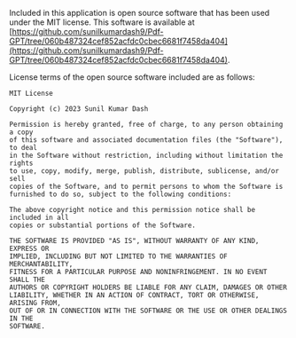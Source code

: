 Included in this application is open source software that has been used under the MIT license. This software 
is available at [https://github.com/sunilkumardash9/Pdf-GPT/tree/060b487324cef852acfdc0cbec6681f7458da404](https://github.com/sunilkumardash9/Pdf-GPT/tree/060b487324cef852acfdc0cbec6681f7458da404).

License terms of the open source software included are as follows:

```
MIT License

Copyright (c) 2023 Sunil Kumar Dash

Permission is hereby granted, free of charge, to any person obtaining a copy
of this software and associated documentation files (the "Software"), to deal
in the Software without restriction, including without limitation the rights
to use, copy, modify, merge, publish, distribute, sublicense, and/or sell
copies of the Software, and to permit persons to whom the Software is
furnished to do so, subject to the following conditions:

The above copyright notice and this permission notice shall be included in all
copies or substantial portions of the Software.

THE SOFTWARE IS PROVIDED "AS IS", WITHOUT WARRANTY OF ANY KIND, EXPRESS OR
IMPLIED, INCLUDING BUT NOT LIMITED TO THE WARRANTIES OF MERCHANTABILITY,
FITNESS FOR A PARTICULAR PURPOSE AND NONINFRINGEMENT. IN NO EVENT SHALL THE
AUTHORS OR COPYRIGHT HOLDERS BE LIABLE FOR ANY CLAIM, DAMAGES OR OTHER
LIABILITY, WHETHER IN AN ACTION OF CONTRACT, TORT OR OTHERWISE, ARISING FROM,
OUT OF OR IN CONNECTION WITH THE SOFTWARE OR THE USE OR OTHER DEALINGS IN THE
SOFTWARE.
```
